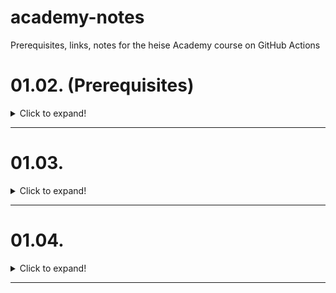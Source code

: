 # academy-notes
Prerequisites, links, notes for the heise Academy course on GitHub Actions

# 01.02. (Prerequisites)

<details>
<summary>Click to expand!</summary>
  
### git & IDE

I assume you have git & your favorite IDE installed - otherwise do so now. For the course I installed git via my systems package manager (e.g. https://brew.sh/, https://chocolatey.org/ etc.) and IntelliJ as IDE (https://www.jetbrains.com/de-de/idea/download/).

### Install SDKMan

To avoid any trouble with JDK and Maven installations let's use a package manager like https://sdkman.io/install :

```
curl -s "https://get.sdkman.io" | bash
source "$HOME/.sdkman/bin/sdkman-init.sh"
sdk version
```

### Install JDK & Maven

Now simply install a concrete Java version with:

```
sdk install java 17.0.0-tem
java -version
```

And don't forget to install Maven:

```
sdk install maven
mvn --version
```
</details>

---


# 01.03.

<details>
<summary>Click to expand!</summary>
  
### Spring Boot Initializer

https://start.spring.io/
</details>

---


# 01.04.

<details>
<summary>Click to expand!</summary>
  
### GitHub Actions Workflow Overview

https://docs.github.com/en/actions/learn-github-actions/introduction-to-github-actions
</details>

---
